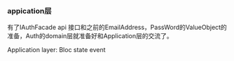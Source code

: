 ### appication层

有了IAuthFacade api 接口和之前的EmailAddress，PassWord的ValueObject的准备，Auth的domain层就准备好和Application层的交流了。

Application layer: Bloc state event

